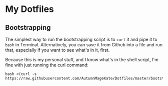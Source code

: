 # My Dotfiles

## Bootstrapping
The simplest way to run the bootstrapping script is to `curl` it and pipe it to `bash` in Terminal. Alternatively, you can save it from Github into a file and run that, especially if you want to see what's in it, first.

Because this is my personal stuff, and I know what's in the shell script, I'm fine with just running the curl command:

```
bash <(curl -s https://raw.githubusercontent.com/AutumnMageKate/Dotfiles/master/bootstrap.bash)
```
